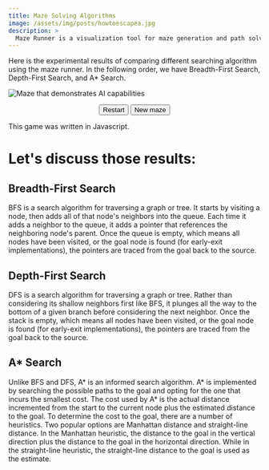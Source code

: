 ```yaml
---
title: Maze Solving Algorithms
image: /assets/img/posts/howtoescapea.jpg
description: >
  Maze Runner is a visualization tool for maze generation and path solving using JavaScript and HTML5 Canvas. It provides insight into the behavior of popular maze generation and traversal algorithms, such as Breadth-First Search (BFS), Depth-First Search (DFS), and A* Search.
---
```


Here is the experimental results of comparing different searching algorithm using the maze runner. In the following order, we have Breadth-First Search, Depth-First Search, and A* Search.

<img id="maze_thumbnail" src="https://i.gyazo.com/thumb/400/_8acddd2ae042291c5e9e51950f8afad5-gif.gif" alt="Maze that demonstrates AI capabilities" title="Maze solver"/>

<link rel="stylesheet" type="text/css" href="/assets/js/maze/maze.css">

<div style="text-align:center" id="maze_runner">
  <canvas id="runner1" width="350" height="400"></canvas>
  <canvas id="runner2" width="350" height="400"></canvas>
  <canvas id="runner3" width="350" height="400"></canvas>
  <p>
    <button class="buttonBlue" id="restart">Restart</button> 
    <button class="buttonBlue" id="reset">New maze</button>
  </p>
</div>
<p>This game was written in Javascript.</p>	

<script>
  var elementExists = document.getElementsByClassName("read-more");
  
  var mazer_runner = document.getElementById("maze_runner");
  var maze_thumbnail = document.getElementById("maze_thumbnail");

  if (elementExists.length === 0) {
    mazer_runner.style.display = "block";
    maze_thumbnail.style.display = "none";
  } else {
    mazer_runner.style.display = "none";
    maze_thumbnail.style.display = "block";
  }
</script>

<script src="/assets/js/maze/buckets.min.js"></script>
<script src="/assets/js/maze/cell.js"></script>

# Let's discuss those results:  

## Breadth-First Search

BFS is a search algorithm for traversing a graph or tree. It starts by visiting a node, then adds all of that node's neighbors into the queue. Each time it adds a neighbor to the queue, it adds a pointer that references the neighboring node's parent. Once the queue is empty, which means all nodes have been visited, or the goal node is found (for early-exit implementations), the pointers are traced from the goal back to the source.

## Depth-First Search 

DFS is a search algorithm for traversing a graph or tree. Rather than considering its shallow neighbors first like BFS, it plunges all the way to the bottom of a given branch before considering the next neighbor. Once the stack is empty, which means all nodes have been visited, or the goal node is found (for early-exit implementations), the pointers are traced from the goal back to the source.

## A* Search

Unlike BFS and DFS, A* is an informed search algorithm. A* is implemented by searching the possible paths to the goal and opting for the one that incurs the smallest cost. The cost used by A* is the actual distance incremented from the start to the current node plus the estimated distance to the goal. To determine the cost to the goal, there are a number of heuristics. Two popular options are Manhattan distance and straight-line distance. In the Manhattan heuristic, the distance to the goal in the vertical direction plus the distance to the goal in the horizontal direction. While in the straight-line heuristic, the straight-line distance to the goal is used as the estimate.
